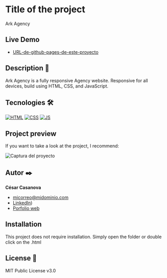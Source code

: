 # Title of the project
Ark Agency

## Live Demo
- [URL-de-github-pages-de-este-proyecto](https://arkhanis.github.io/LandingPage-agency/)


## Description 📑

Ark Agency is a fully responsive Agency website. Responsive for all devices, build using HTML, CSS, and JavaScript.

## Tecnologies 🛠
<!-- Icons taken from: https://github.com/hendrasob/badges/blob/master/README.md y https://github.com/alexandresanlim/Badges4-README.md-Profile -->
[![HTML](https://img.shields.io/badge/HTML5-E34F26?style=for-the-badge&logo=html5&logoColor=white)](https://es.wikipedia.org/wiki/HTML5)
[![CSS](https://img.shields.io/badge/CSS3-1572B6?style=for-the-badge&logo=css3&logoColor=white)](https://es.wikipedia.org/wiki/CSS)
[![JS](https://img.shields.io/badge/JavaScript-F7DF1E?style=for-the-badge&logo=javascript&logoColor=black)](https://es.wikipedia.org/wiki/JavaScript)

## Project preview
If you want to take a look at the project, I recommend:

![Captura del proyecto](![desktop](https://github.com/arkhanis/LandingPage-agency/assets/68834617/29c809df-20c1-4137-9ae8-588e8655c290))


## Autor ✒️
**César Casanova**

* [micorreo@midominio.com](casanovac@gmail.com)
* [LinkedIn](https://www.linkedin.com/in/cesar-casanova/))
* [Porfolio web](https://casanovacesar.com/)

## Installation 
This project does not require installation. Simply open the folder or double click on the .html
  
## License 📄
MIT Public License v3.0
